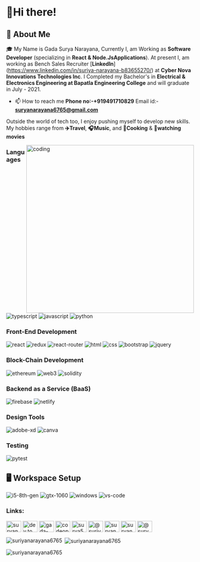 # 🙏Hi there! 

## 🚀 About Me

🎓 My Name is Gada Surya Narayana, Currently I, am Working as  **Software Developer** (specializing in **React & Node.JsApplications**). At present I, am working as Bench Sales Recruiter [**LinkedIn**] (https://www.linkedin.com/in/suriya-narayana-b83655270/) at **Cyber Nova Innovations Technologies Inc**. I Completed my Bachelor's in **Electrical & Electronics Engineering at Bapatla Engineering College** and will graduate in July - 2021.

- 📫 How to reach me **Phone no:-+919491710829** Email id:- **suryanarayana6765@gmail.com**

Outside the world of tech too, I enjoy pushing myself to develop new skills. My hobbies range from **✈️Travel**, **🎧Music**,  and **🍳Cooking**  & **🎥watching movies**

<img align="right" alt ="coding" width="450" src="https://camo.githubusercontent.com/8bf6f6d78abc81fcf9c49f10649423e73ea44bc248e83aaae8759d401c829a84/68747470733a2f2f70687973696373677572756b756c2e66696c65732e776f726470726573732e636f6d2f323031392f30322f6368617261637465722d312e676966">

### Languages

![typescript](https://img.shields.io/badge/TypeScript-3178C6?style=for-the-badge&logo=typescript&logoColor=white)
![javascript](https://img.shields.io/badge/JavaScript-323330?style=for-the-badge&logo=javascript&logoColor=F7DF1E)
![python](https://img.shields.io/badge/Python-3776AB?style=for-the-badge&logo=python&logoColor=white)


### Front-End Development

![react](https://img.shields.io/badge/React-20232A?style=for-the-badge&logo=react&logoColor=61DAFB)
![redux](https://img.shields.io/badge/Redux-593D88?style=for-the-badge&logo=redux&logoColor=white)
![react-router](https://img.shields.io/badge/React_Router-CA4245?style=for-the-badge&logo=react-router&logoColor=white)
![html](https://img.shields.io/badge/HTML5-E34F26?style=for-the-badge&logo=html5&logoColor=white)
![css](https://img.shields.io/badge/CSS3-1572B6?style=for-the-badge&logo=css3&logoColor=white)
![bootstrap](https://img.shields.io/badge/Bootstrap-563D7C?style=for-the-badge&logo=bootstrap&logoColor=white)
![jquery](https://img.shields.io/badge/jQuery-0769AD?style=for-the-badge&logo=jquery&logoColor=white)

### Block-Chain Development

![ethereum](https://img.shields.io/badge/Ethereum-3C3C3D?style=for-the-badge&logo=ethereum&logoColor=white)
![web3](https://img.shields.io/badge/Web_3-F16822?style=for-the-badge&logo=web3.js&logoColor=white)
![solidity](https://img.shields.io/badge/Solidity-363636?style=for-the-badge&logo=solidity&logoColor=white)

### Backend as a Service (BaaS)

![firebase](https://img.shields.io/badge/Firebase-ffaa00?style=for-the-badge&logo=Firebase&logoColor=white)
![netlify](https://img.shields.io/badge/Netlify-00C7B7?style=for-the-badge&logo=netlify&logoColor=white)

### Design Tools

![adobe-xd](https://img.shields.io/badge/adobe_xd-470137?style=for-the-badge&logo=adobe-xd&logoColor=white)
![canva](https://img.shields.io/badge/canva-00C4CC?style=for-the-badge&logo=canva&logoColor=white)

### Testing

![pytest](https://img.shields.io/badge/Pytest-3776AB?style=for-the-badge&logo=python&logoColor=white)

## 🖥️ Workspace Setup

![i5-8th-gen](https://img.shields.io/badge/Intel-Core_i5_8th-0071C5?style=for-the-badge&logo=intel&logoColor=white)
![gtx-1060](https://img.shields.io/badge/NVIDIA-GTX_1060-76B900?style=for-the-badge&logo=nvidia&logoColor=white)
![windows](https://img.shields.io/badge/Windows_10-0078D6?style=for-the-badge&logo=windows&logoColor=white)
![vs-code](https://img.shields.io/badge/VS_Code-007ACC?style=for-the-badge&logo=Visual-Studio-Code&logoColor=white)


<h3 align="left">Links:</h3>
<p align="left">
<a href="https://codepen.io/suryanarayana6765" target="blank"><img align="center" src="https://raw.githubusercontent.com/suryanarayana6765/github-profile-readme-generator/master/src/images/icons/Social/codepen.svg" alt="suryanarayana6765" height="30" width="40" /></a>
<a href="https://dev.to/dev.to" target="blank"><img align="center" src="https://raw.githubusercontent.com/suryanarayana6765/github-profile-readme-generator/master/src/images/icons/Social/devto.svg" alt="dev.to" height="30" width="40" /></a>
<a href="https://linkedin.com/in/gada-surya-narayana" target="blank"><img align="center" src="https://raw.githubusercontent.com/suryanarayana6765/github-profile-readme-generator/master/src/images/icons/Social/linked-in-alt.svg" alt="gada-surya-narayana" height="30" width="40" /></a>
<a href="https://stackoverflow.com/users/codeopen" target="blank"><img align="center" src="https://raw.githubusercontent.com/suryanarayana6765/github-profile-readme-generator/master/src/images/icons/Social/stack-overflow.svg" alt="codeopen" height="30" width="40" /></a>
<a href="https://codesandbox.com/surya5231" target="blank"><img align="center" src="https://raw.githubusercontent.com/suryanarayana6765/github-profile-readme-generator/master/src/images/icons/Social/codesandbox.svg" alt="surya5231" height="30" width="40" /></a>
<a href="https://www.youtube.com/c/@suriya-mylife-mywork-mycareer" target="blank"><img align="center" src="https://raw.githubusercontent.com/suryanarayana6765/github-profile-readme-generator/master/src/images/icons/Social/youtube.svg" alt="@suriya-mylife-mywork-mycareer" height="30" width="40" /></a>
<a href="https://www.hackerrank.com/suryanarayana671?hr_r=1" target="blank"><img align="center" src="https://raw.githubusercontent.com/suryanarayana6765/github-profile-readme-generator/master/src/images/icons/Social/hackerrank.svg" alt="suryanarayana671?hr_r=1" height="30" width="40" /></a>
<a href="https://www.leetcode.com/suryanarayana6765/" target="blank"><img align="center" src="https://raw.githubusercontent.com/suryanarayana6765/github-profile-readme-generator/master/src/images/icons/Social/leet-code.svg" alt="suryanarayana6765/" height="30" width="40" /></a>
<a href="https://www.hackerearth.com/@suryanarayana6765" target="blank"><img align="center" src="https://raw.githubusercontent.com/suryanarayana6765/github-profile-readme-generator/master/src/images/icons/Social/hackerearth.svg" alt="@suryanarayana6765" height="30" width="40" /></a>
</p>

<p><img align="left" src="https://github-readme-stats.vercel.app/api/top-langs?username=suriyanarayana6765&show_icons=true&locale=en&layout=compact" alt="suriyanarayana6765" /></p>

<p>&nbsp;<img align="center" src="https://github-readme-stats.vercel.app/api?username=suriyanarayana6765&show_icons=true&locale=en" alt="suriyanarayana6765" /></p>

<p><img align="center" src="https://github-readme-streak-stats.herokuapp.com/?user=suriyanarayana6765&" alt="suriyanarayana6765" /></p>
